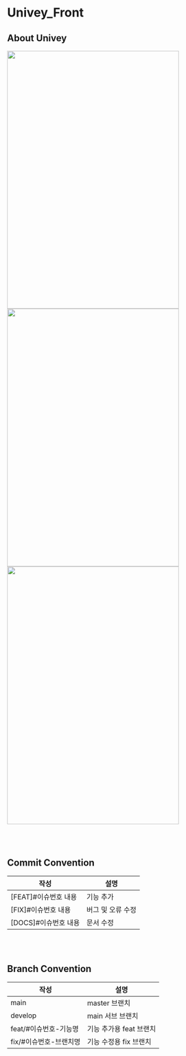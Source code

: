 # Univey_Front

## About Univey
<img src="https://github.com/user-attachments/assets/7cf370de-3e7e-493e-86b3-891e62de540c" width="400" height="600"/>
<br>
<img src="https://github.com/user-attachments/assets/8559e25e-f48f-48c2-aded-953c8c11dc48" width="400" height="600"/>
<img src="https://github.com/user-attachments/assets/c8424c28-e49f-4d86-a049-5435bc8aa082" width="400" height="600"/>


<br></br>
## Commit Convention


| 작성 | 설명 |
| --- | --- |
| [FEAT]#이슈번호 내용 | 기능 추가 |
| [FIX]#이슈번호 내용 | 버그 및 오류 수정 |
| [DOCS]#이슈번호 내용 | 문서 수정 |

<br></br>

## Branch Convention

| 작성             | 설명              |
|----------------|-----------------|
| main           | master 브랜치      |
| develop        | main 서브 브랜치     |
| feat/#이슈번호-기능명 | 기능 추가용 feat 브랜치 |
| fix/#이슈번호-브랜치명 | 기능 수정용 fix 브랜치  |
